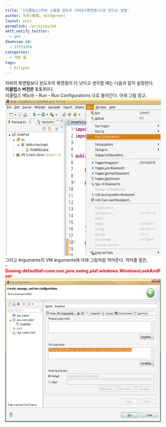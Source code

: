```yaml
---
title: '[이클립스]자바 스윙을 윈도우 디자인(룩앤필)으로 만드는 방법'
author: 녹풍(綠風, Windgreen)
layout: post
permalink: /archives/64
aktt_notify_twitter:
  - yes
daumview_id:
  - 37253204
categories:
  - 개발 툴
tags:
  - Eclipse
---
```

자바의 룩앤필보다 윈도우의 룩앤필이 더 낫다고 생각할 때는 다음과 같이 설정한다.  
<span style="font-weight: bold;">이클립스 버전은 3.5.1</span>이다.  
이클립스 메뉴바 &#8211; Run &#8211; Run Configurations 으로 들어간다. 아래 그림 참고.  
<img src="/uploads/legacy/old-images/1/cfile22.uf.110952494D4BC86C2E1226.png" class="aligncenter" width="580" height="510" alt="" />그리고 Arguments의 VM arguments에 아래 그림처럼 적어준다. 적어줄 말은,  
<span style="font-weight: bold; color: rgb(255, 0, 0);">-Dswing.defaultlaf=com.sun.java.swing.plaf.windows.WindowsLookAndFeel</span>  
<img src="/uploads/legacy/old-images/1/cfile9.uf.196A5C5A4D4BC86C2ECC19.png" class="aligncenter" width="580" height="464" alt="" />